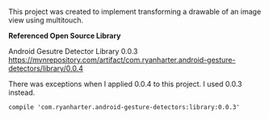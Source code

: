 This project was created to implement transforming a drawable of an image view using multitouch.

**Referenced Open Source Library**

Android Gesutre Detector Library 0.0.3
https://mvnrepository.com/artifact/com.ryanharter.android-gesture-detectors/library/0.0.4

There was exceptions when I applied 0.0.4 to this project. I used 0.0.3 instead.

`
compile 'com.ryanharter.android-gesture-detectors:library:0.0.3'
`